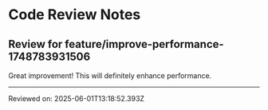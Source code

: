 # Code Review Notes

## Review for feature/improve-performance-1748783931506

Great improvement! This will definitely enhance performance.

---
Reviewed on: 2025-06-01T13:18:52.393Z